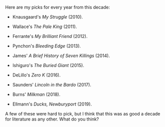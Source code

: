  Here are my picks for every year from this decade:

* Knausgaard's *My Struggle* (2010).

* Wallace's *The Pale King* (2011).

* Ferrante's *My Brilliant Friend* (2012).

* Pynchon's *Bleeding Edge* (2013).

* James' *A Brief History of Seven Killings* (2014).

* Ishiguro's *The Buried Giant* (2015).

* DeLillo's *Zero K* (2016).

* Saunders' *Lincoln in the Bardo* (2017).

* Burns' *Milkman* (2018).

* Ellmann's *Ducks, Newburyport* (2019).

A few of these were hard to pick, but I think that this was as good a decade for literature as any other. What do you think? 